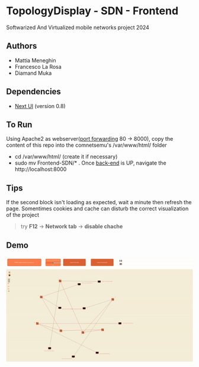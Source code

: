 # TopologyDisplay - SDN - Frontend

Softwarized And Virtualized mobile networks project 2024

## Authors

- Mattia Meneghin
- Francesco La Rosa
- Diamand Muka

## Dependencies

- [Next UI](https://github.com/nextui-org/nextui) (version 0.8)

## To Run

Using Apache2 as webserver([port forwarding](https://github.com/Mattiamene1/Backend-SDN#environment) 80 -> 8000), copy the content of this repo into the comnetsemu's /var/www/html/ folder

- cd /var/www/html/ (create it if necessary)
- sudo mv Frontend-SDN/\* .
  Once [back-end](https://github.com/Mattiamene1/Backend-SDN) is UP, navigate the http://localhost:8000

## Tips
If the second block isn't loading as expected, wait a minute then refresh the page.
Somentimes cookies and cache can disturb the correct visualization of the project
> try **F12** → **Network tab** → **disable chache**

## Demo

<img src="https://github.com/Mattiamene1/Frontend-SDN/blob/main/docs/demo.gif">

